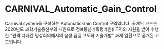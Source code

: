 # CARNIVAL_Automatic_Gain_Control
Carnival system을 구성하는 Automatic Gain Control 모델입니다.
공개된 코드는 2020년도 과학기술통신부의 재원으로 정보통신기획평가원(IITP)의 지원을 받아 수행한
"원격 다자간 영상회의에서의 음성 품질 고도화 기술개발" 과제 일환으로 공개된 코드입니다.
